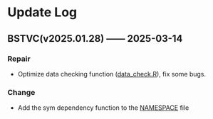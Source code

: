 # Update Log

## BSTVC(v2025.01.28) —— 2025-03-14
### Repair
* Optimize data checking function ([data_check.R](./data_check.R)), fix some bugs.

### Change
* Add the sym dependency function to the [NAMESPACE](./NAMESPACE) file
